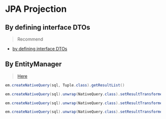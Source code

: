 # JPA Projection

## By defining interface DTOs
> Recommend
- [by defining interface DTOs](Projection-by-interface.md)

## By EntityManager
> [Here](src\main\java\io\github\wdpm\App.java)
```java
em.createNativeQuery(sql, Tuple.class).getResultList()
```
```java
em.createNativeQuery(sql).unwrap(NativeQuery.class).setResultTransformer(Transformers.ALIAS_TO_ENTITY_MAP).list()
```
```java
em.createNativeQuery(sql).unwrap(NativeQuery.class).setResultTransformer(Transformers.aliasToBean(CustomerDetails.class)).list();
```
```java
em.createNativeQuery(sql).unwrap(NativeQuery.class).setResultTransformer(new CustomerDetailsTransformer()).list()
```